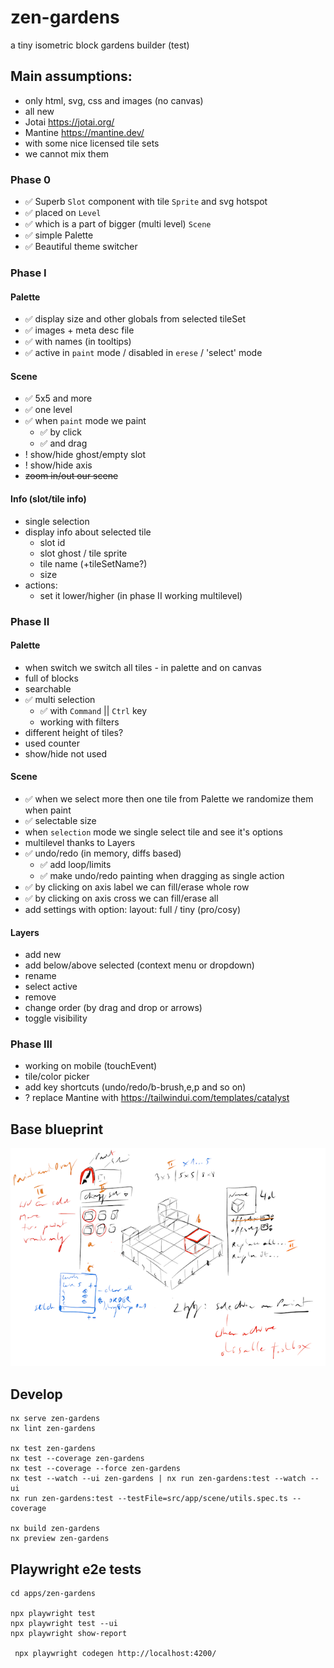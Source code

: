 # zen-gardens

a tiny isometric block gardens builder (test)

## Main assumptions:
- only html, svg, css and images (no canvas)
- all new
- Jotai https://jotai.org/
- Mantine https://mantine.dev/
- with some nice licensed tile sets
- we cannot mix them

### Phase 0
- ✅ Superb `Slot` component with tile `Sprite` and svg hotspot
- ✅ placed on `Level`
- ✅ which is a part of bigger (multi level) `Scene`
- ✅ simple Palette
- ✅ Beautiful theme switcher

### Phase I

#### Palette
- ✅ display size and other globals from selected tileSet
- ✅ images + meta desc file
- ✅ with names (in tooltips)
- ✅ active in `paint` mode / disabled in `erese` / 'select' mode

#### Scene
- ✅ 5x5 and more 
- ✅ one level
- ✅ when `paint` mode we paint
  - ✅ by click 
  - ✅ and drag 
- ! show/hide ghost/empty slot
- ! show/hide axis
- ~~zoom in/out our scene~~

#### Info (slot/tile info)
- single selection
- display info about selected tile
  - slot id
  - slot ghost / tile sprite
  - tile name (+tileSetName?)
  - size
- actions:
  - set it lower/higher (in phase II working multilevel)


### Phase II

#### Palette
- when switch we switch all tiles - in palette and on canvas
- full of blocks
- searchable
- ✅ multi selection
  - ✅ with `Command` || `Ctrl` key
  - working with filters
- different height of tiles?
- used counter
- show/hide not used

#### Scene
- ✅ when we select more then one tile from Palette we randomize them when paint
- ✅ selectable size
- when `selection` mode we single select tile and see it's options
- multilevel thanks to Layers
- ✅ undo/redo (in memory, diffs based)
  - ✅ add loop/limits
  - ✅ make undo/redo painting when dragging as single action
- ✅ by clicking on axis label we can fill/erase whole row
- ✅ by clicking on axis cross we can fill/erase all
- add settings with option: layout: full / tiny (pro/cosy)

#### Layers
- add new
- add below/above selected (context menu or dropdown)
- rename
- select active
- remove
- change order (by drag and drop or arrows)
- toggle visibility

### Phase III
- working on mobile (touchEvent)
- tile/color picker
- add key shortcuts (undo/redo/b-brush,e,p and so on)
- ? replace Mantine with https://tailwindui.com/templates/catalyst

## Base blueprint

![Blueprint](blueprint.png)

## Develop

```
nx serve zen-gardens
nx lint zen-gardens

nx test zen-gardens
nx test --coverage zen-gardens
nx test --coverage --force zen-gardens
nx test --watch --ui zen-gardens | nx run zen-gardens:test --watch --ui
nx run zen-gardens:test --testFile=src/app/scene/utils.spec.ts --coverage

nx build zen-gardens
nx preview zen-gardens
```

## Playwright e2e tests

```
cd apps/zen-gardens

npx playwright test
npx playwright test --ui
npx playwright show-report

 npx playwright codegen http://localhost:4200/ 
```
